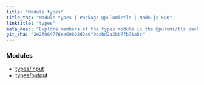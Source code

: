 ```yaml
---
title: "Module types"
title_tag: "Module types | Package @pulumi/tls | Node.js SDK"
linktitle: "types"
meta_desc: "Explore members of the types module in the @pulumi/tls package."
git_sha: "2e2f064776ea69802d2edf9eabd2a3bb7fb71a5c"
---
```


<!-- WARNING: this page was generated by a tool. Do not edit it by hand. -->
<!-- To change it, please see https://github.com/pulumi/docs/tree/master/tools/tscdocgen. -->


<h3>Modules</h3>
<ul class="api">
    <li><a href="input/"><span class="symbol module"></span>types/input</a></li>
    <li><a href="output/"><span class="symbol module"></span>types/output</a></li>
</ul>








